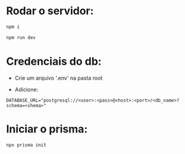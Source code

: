 # Rodar o servidor:

```bash
npm i
```

```bash
npm run dev
```

# Credenciais do db:

- Crie um arquivo '.env' na pasta root

- Adicione:

```prisma
DATABASE_URL="postgresql://<user>:<pass>@<host>:<port>/<db_name>?schema=<shema>"
```

# Iniciar o prisma:

```bash
npx prisma init
```
